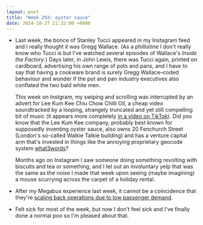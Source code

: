 ```yaml
---
layout: post
title: "Week 293: oyster sauce"
date: 2024-10-27 21:32:00 +0000
---
```


- Last week, the bonce of Stanley Tucci appeared in my Instagram feed and I really thought it was Gregg Wallace. (As a phillistine I don't really know who Tucci is but I've watched several episodes of Wallace's <i>Inside the Factory</i>.) Days later, in John Lewis, there was Tucci again, printed on cardboard, advertising his own range of pots and pans, and I have to say that having a cookware brand is surely Gregg Wallace–coded behaviour and wonder if the pot and pan industry executives also conflated the two bald white men.

  This week on Instgram, my swiping and scrolling was interrupted by an advert for Lee Kum Kee Chiu Chow Chilli Oil,
  a cheap video soundtracked by a looping, strangely truncated and yet still compelling bit of music (it appears more completely [in a video on TikTok](https://www.tiktok.com/@lkkeurope/video/7425635270000725280)). Did you know that the Lee Kum Kee company, probably best known for supposedly inventing oyster sauce, also owns 20 Fenchurch Street (London's so-called Walkie Talkie building) and has a venture capital arm that's invested in things like the annoying proprietary geocode system [what3words](https://happinesscapital.com/company/what3words/)?

  Months ago on Instagram I saw someone doing something revolting with biscuits and tea or something, and I let out an involuntary yelp that was the same as the noise I made that week upon seeing (maybe imagining) a mouse scurrying across the carpet of a holiday rental.

- After my Megabus experience last week, it cannot be a coincidence that they're [scaling back operations due to low passenger demand](https://uk.megabus.com/press-releases/megabus-announces-network-reduction).

- Felt sick for most of the week, but now I don't feel sick and I've finally done a normal poo so I'm pleased about that.  
